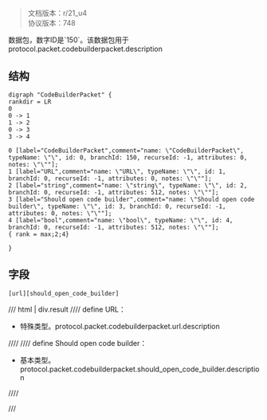 # <!-- md:samp CodeBuilderPacket -->

> 文档版本：r/21_u4<br/>协议版本：748

<!-- md:samp CodeBuilderPacket -->数据包，数字ID是`150`。该数据包用于protocol.packet.codebuilderpacket.description

## 结构

```viz
digraph "CodeBuilderPacket" {
rankdir = LR
0
0 -> 1
1 -> 2
0 -> 3
3 -> 4

0 [label="CodeBuilderPacket",comment="name: \"CodeBuilderPacket\", typeName: \"\", id: 0, branchId: 150, recurseId: -1, attributes: 0, notes: \"\""];
1 [label="URL",comment="name: \"URL\", typeName: \"\", id: 1, branchId: 0, recurseId: -1, attributes: 0, notes: \"\""];
2 [label="string",comment="name: \"string\", typeName: \"\", id: 2, branchId: 0, recurseId: -1, attributes: 512, notes: \"\""];
3 [label="Should open code builder",comment="name: \"Should open code builder\", typeName: \"\", id: 3, branchId: 0, recurseId: -1, attributes: 0, notes: \"\""];
4 [label="bool",comment="name: \"bool\", typeName: \"\", id: 4, branchId: 0, recurseId: -1, attributes: 512, notes: \"\""];
{ rank = max;2;4}

}

```

## 字段

```title='CodeBuilderPacket'
[url][should_open_code_builder]
```

/// html | div.result
//// define
URL：[<!-- md:samp string -->](../types/string.md)

- 特殊类型。protocol.packet.codebuilderpacket.url.description


////
//// define
Should open code builder：<!-- md:samp bool -->

- 基本类型。protocol.packet.codebuilderpacket.should_open_code_builder.description


////

///

